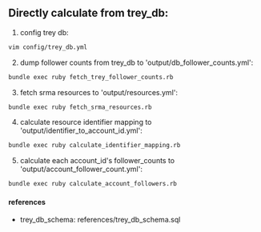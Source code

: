 ##  Directly calculate from trey_db:

1. config trey db:

 ``` bash
vim config/trey_db.yml
```

2. dump follower counts from trey_db to 'output/db_follower_counts.yml':

 ```bash
bundle exec ruby fetch_trey_follower_counts.rb
```

3. fetch srma resources to 'output/resources.yml':

 ```bash
bundle exec ruby fetch_srma_resources.rb
```

4. calculate resource identifier mapping to 'output/identifier_to_account_id.yml':

 ```bash
bundle exec ruby calculate_identifier_mapping.rb
```

5. calculate each account_id's follower_counts to 'output/account_follower_count.yml':
    
 ```bash
bundle exec ruby calculate_account_followers.rb
```


#### references

* trey_db_schema: references/trey_db_schema.sql

